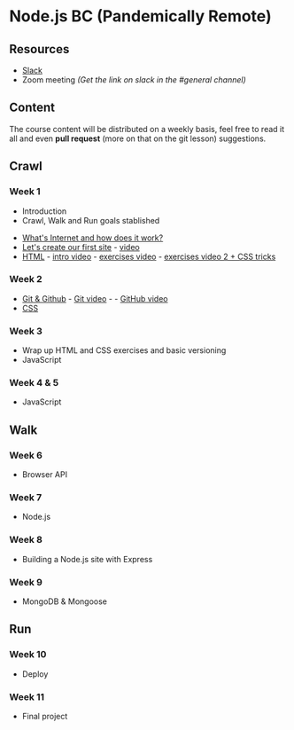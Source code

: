 # Node.js BC (Pandemically Remote)

## Resources

- [Slack](http://nodebcjan6.slack.com)
- Zoom meeting _(Get the link on slack in the #general channel)_

## Content

The course content will be distributed on a weekly basis, feel free to read it all and even **pull request** (more on that on the git lesson) suggestions.

## Crawl

### Week 1

- Introduction
- Crawl, Walk and Run goals stablished

* [What's Internet and how does it work?](internet.md)
* [Let's create our first site](first-site.md) - [video](https://drive.google.com/file/d/1jb7MOdqZm2zEBuWCuBKjoohp-bzU-hl1/view?usp=sharing)
* [HTML](html.md) - [intro video](https://drive.google.com/file/d/1oACrXII2rQ375gYLdu21mMbwuHzrjhLB/view?usp=sharing) - [exercises video](https://drive.google.com/file/d/1U1KGrt6pg2zxQHHBUltJ-gMBu5ORrXPy/view?usp=sharing) - [exercises video 2 + CSS tricks](https://drive.google.com/file/d/1sp-hObvLu0oUHpeZD0abqc8KUR0p-BmY/view?usp=sharing)

### Week 2

- [Git & Github](git.md) - [Git video](https://drive.google.com/file/d/1uSP3sYvVXm-0c8PC7JhmcgrUf8ensTfL/view?usp=sharing) -  - [GitHub video](https://drive.google.com/file/d/11KCINeC-MSbSdHsRUjCw7R25Nvcrj_xN/view?usp=sharing)
- [CSS](css.md)

### Week 3

- Wrap up HTML and CSS exercises and basic versioning
- JavaScript

### Week 4 & 5

- JavaScript

## Walk

### Week 6

- Browser API

### Week 7

- Node.js

### Week 8

- Building a Node.js site with Express

### Week 9

- MongoDB & Mongoose

## Run

### Week 10

- Deploy

### Week 11

- Final project
